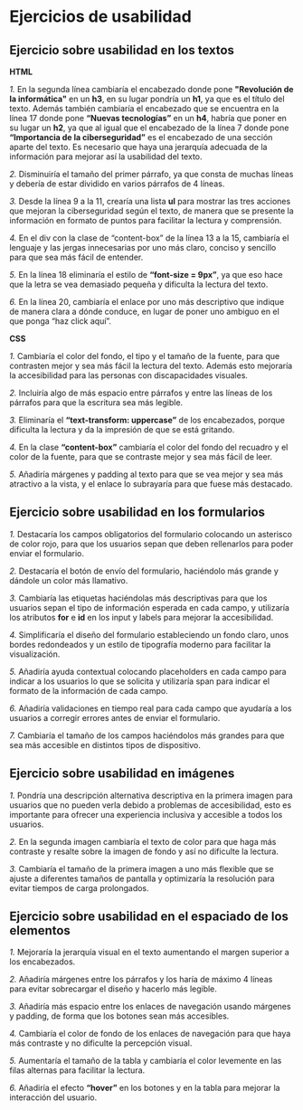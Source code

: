# Ejercicios de usabilidad

## Ejercicio sobre usabilidad en los textos

**HTML**

*1.* En la segunda línea cambiaría el encabezado donde pone **"Revolución de la informática"** en un **h3**, en su lugar pondría un **h1**, ya que es el título del texto. Además también cambiaría el encabezado que se encuentra en la línea 17 donde pone **“Nuevas tecnologías”** en un **h4**, habría que poner en su lugar un **h2**, ya que al igual que el encabezado de la línea 7 donde pone **“Importancia de la ciberseguridad”** es el encabezado de una sección aparte del texto. Es necesario que haya una jerarquía adecuada de la información para mejorar así la usabilidad del texto.  

*2.* Disminuiría el tamaño del primer párrafo, ya que consta de muchas líneas y debería de estar dividido en varios párrafos de 4 líneas. 

*3.* Desde la línea 9 a la 11, crearía una lista **ul** para mostrar las tres acciones que mejoran la ciberseguridad según el texto, de manera que se presente la información en formato de puntos para facilitar la lectura y comprensión.

*4.* En el div con la clase de “content-box” de la línea 13 a la 15, cambiaría el lenguaje y las jergas innecesarias por uno más claro, conciso y sencillo para que sea más fácil de entender.  

*5.* En la línea 18 eliminaría el estilo de **“font-size \= 9px”**, ya que eso hace que la letra se vea demasiado pequeña y dificulta la lectura del texto.  

*6.* En la línea 20, cambiaría el enlace por uno más descriptivo que indique de manera clara a dónde conduce, en lugar de poner uno ambiguo en el que ponga “haz click aquí”.

**CSS**

*1.* Cambiaría el color del fondo, el tipo y el tamaño de la fuente, para que contrasten mejor y sea más fácil la lectura del texto. Además esto mejoraría la accesibilidad para las personas con discapacidades visuales.  

*2.* Incluiría algo de más espacio entre párrafos y entre las líneas de los párrafos para que la escritura sea más legible.   

*3.* Eliminaría el **“text-transform: uppercase”** de los encabezados, porque dificulta la lectura y da la impresión de que se está gritando.  

*4.* En la clase **“content-box”** cambiaría el color del fondo del recuadro y el color de la fuente, para que se contraste mejor y sea más fácil de leer. 

*5.* Añadiría márgenes y padding al texto para que se vea mejor y sea más atractivo a la vista, y el enlace lo subrayaría para que fuese más destacado.

## Ejercicio sobre usabilidad en los formularios

*1.* Destacaría los campos obligatorios del formulario colocando un asterisco de color rojo, para que los usuarios sepan que deben rellenarlos para poder enviar el formulario.  

*2.* Destacaría el botón de envío del formulario, haciéndolo más grande y dándole un color más llamativo.  

*3.* Cambiaría las etiquetas haciéndolas más descriptivas para que los usuarios sepan el tipo de información esperada en cada campo, y utilizaría los atributos **for** e **id** en los input y labels para mejorar la accesibilidad.   

*4.* Simplificaría el diseño del formulario estableciendo un fondo claro, unos bordes redondeados y un estilo de tipografía moderno para facilitar la visualización.  

*5.* Añadiría ayuda contextual colocando placeholders en cada campo para indicar a los usuarios lo que se solicita y utilizaría span para indicar el formato de la información de cada campo.  

*6.* Añadiría validaciones en tiempo real para cada campo que ayudaría a los usuarios a corregir errores antes de enviar el formulario.  

*7.* Cambiaría el tamaño de los campos haciéndolos más grandes para que sea más accesible en distintos tipos de dispositivo.

## Ejercicio sobre usabilidad en imágenes

*1.* Pondría una descripción alternativa descriptiva en la primera imagen para usuarios que no pueden verla debido a problemas de accesibilidad, esto es importante para ofrecer una experiencia inclusiva y accesible a todos los usuarios. 

*2.* En la segunda imagen cambiaría el texto de color para que haga más contraste y resalte sobre la imagen de fondo y así no dificulte la lectura.  

*3.* Cambiaría el tamaño de la primera imagen a uno más flexible que se ajuste a diferentes tamaños de pantalla y optimizaría la resolución para evitar tiempos de carga prolongados.

## Ejercicio sobre usabilidad en el espaciado de los elementos

*1.* Mejoraría la jerarquía visual en el texto aumentando el margen superior a los encabezados.  

*2.* Añadiría márgenes entre los párrafos y  los haría de máximo 4 líneas  
   para evitar sobrecargar el diseño y hacerlo más legible.  
   
*3.* Añadiría más espacio entre los enlaces de navegación usando márgenes y padding, de forma que los botones sean más accesibles.  

*4.* Cambiaría el color de fondo de los enlaces de navegación para que haya más contraste y no dificulte la percepción visual.  

*5.* Aumentaría el tamaño de la tabla y cambiaría el color levemente en las filas alternas para facilitar la lectura.  

*6.* Añadiría el efecto **“hover”** en los botones y en la tabla para mejorar la interacción del usuario.


